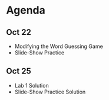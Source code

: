 # Agenda

<!--
## Sep 27

- Add/Remove Classes from Elements
- Event Listeners
  - Types of Events
  - Listening to Events
  - Event `.target`
  - MDN Articles
    - [Introduction to Events](https://developer.mozilla.org/en-US/docs/Learn/JavaScript/Building_blocks/Events)
    - [Event Types](https://developer.mozilla.org/en-US/docs/Web/API/Element#events)

## Sep 29

- More on Event Listeners
  - Default Event Behaviour (and canceling it)
  - Event Bubbling
- Intro to If-Else

## Oct 1

- **010 Practice** - Solution
- **Demo-debugging**
  - Chrome Dev Tools - Sources Tab
  - Breakpoints, Variable Values, and Stepping Through Code
- **In-Class Assignment** - Event Listeners (60 min)

## Oct 4

- If-Else
  - Demo-thumbnails

## Oct 6

- Announcements
- Exploring the Rendered Page
- Forms

## Oct 8

- Review Take-Home Lab
- In-Class - If/Else

## Oct 18

- Lessons 040 and 050
  - `gh pr list`, then `gh pr merge ##`, then `git pull`
- Some extra [notes on understanding your JavaScript objects](./docs/mynotes/dom-objects.md)
  - Exploring with your `$0.prototype.constructor.name`

## Oct 20

- Lesson 050 - **Arrays**

-->


## Oct 22

- Modifying the Word Guessing Game
- Slide-Show Practice

## Oct 25

- Lab 1 Solution
- Slide-Show Practice Solution


